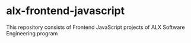 # alx-frontend-javascript
This repository consists of Frontend JavaScript projects of ALX  Software Engineering program
